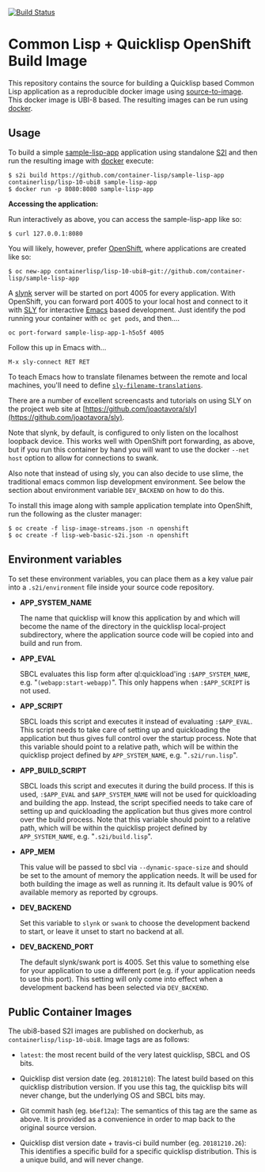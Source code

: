 [![Build Status](https://travis-ci.org/container-lisp/s2i-lisp.svg?branch=master)](https://travis-ci.org/container-lisp/s2i-lisp)

Common Lisp + Quicklisp OpenShift Build Image
=============================================

This repository contains the source for building a Quicklisp based
Common Lisp application as a reproducible docker image using
[source-to-image](https://github.com/openshift/source-to-image). This
docker image is UBI-8 based. The resulting images can be run using
[docker](http://docker.io).

Usage
-----
To build a simple
[sample-lisp-app](https://github.com/container-lisp/sample-lisp-app)
application using standalone
[S2I](https://github.com/openshift/source-to-image) and then run the
resulting image with [docker](http://docker.io) execute:
```
$ s2i build https://github.com/container-lisp/sample-lisp-app containerlisp/lisp-10-ubi8 sample-lisp-app
$ docker run -p 8080:8080 sample-lisp-app
```

**Accessing the application:**

Run interactively as above, you can access the sample-lisp-app like so:
```
$ curl 127.0.0.1:8080
```

You will likely, however, prefer [OpenShift](https://www.openshift.com), where applications are created like so:
```
$ oc new-app containerlisp/lisp-10-ubi8~git://github.com/container-lisp/sample-lisp-app
```

A [slynk](https://github.com/joaotavora/sly) server will be started on
port 4005 for every application.  With OpenShift, you can forward port
4005 to your local host and connect to it with
[SLY](https://github.com/joaotavora/sly) for interactive
[Emacs](https://www.gnu.org/software/emacs/) based development.  Just
identify the pod running your container with `oc get pods`, and
then....

```oc port-forward sample-lisp-app-1-h5o5f 4005```

Follow this up in Emacs with...

```M-x sly-connect RET RET```

To teach Emacs how to translate filenames between the remote and local
machines, you'll need to define
[```sly-filename-translations```](http://joaotavora.github.io/sly/#Setting-up-pathname-translations).

There are a number of excellent screencasts and tutorials on using SLY
on the project web site at
[https://github.com/joaotavora/sly](https://github.com/joaotavora/sly).

Note that slynk, by default, is configured to only listen on the
localhost loopback device.  This works well with OpenShift port
forwarding, as above, but if you run this container by hand you will
want to use the docker `--net host` option to allow for connections to
swank.

Also note that instead of using sly, you can also decide to use slime,
the traditional emacs common lisp development environment. See below
the section about environment variable `DEV_BACKEND` on how to do
this.

To install this image along with sample application template into OpenShift, run the following as the cluster manager:
```
$ oc create -f lisp-image-streams.json -n openshift
$ oc create -f lisp-web-basic-s2i.json -n openshift
```

Environment variables
---------------------

To set these environment variables, you can place them as a key value
pair into a `.s2i/environment` file inside your source code
repository.

* **APP_SYSTEM_NAME**

    The name that quicklisp will know this application by and which
    will become the name of the directory in the quicklisp
    local-project subdirectory, where the application source code will
    be copied into and build and run from.

* **APP_EVAL**

    SBCL evaluates this lisp form after ql:quickload'ing
    `:$APP_SYSTEM_NAME`, e.g. "`(webapp:start-webapp)`". This only happens
    when `:$APP_SCRIPT` is not used.

* **APP_SCRIPT**

    SBCL loads this script and executes it instead of evaluating
    `:$APP_EVAL`. This script needs to take care of setting up and
    quickloading the application but thus gives full control over the
    startup process. Note that this variable should point to a
    relative path, which will be within the quicklisp project defined
    by `APP_SYSTEM_NAME`, e.g. "`.s2i/run.lisp`".

* **APP_BUILD_SCRIPT**

    SBCL loads this script and executes it during the build process.
    If this is used, `:$APP_EVAL` and `$APP_SYSTEM_NAME` will not be used
    for quickloading and building the app. Instead, the script
    specified needs to take care of setting up and quickloading the
    application but thus gives more control over the build
    process. Note that this variable should point to a relative path,
    which will be within the quicklisp project defined by
    `APP_SYSTEM_NAME`, e.g. "`.s2i/build.lisp`".

* **APP_MEM**

    This value will be passed to sbcl via `--dynamic-space-size` and
    should be set to the amount of memory the application needs. It
    will be used for both building the image as well as running it.
    Its default value is 90% of available memory as reported by
    cgroups.

* **DEV_BACKEND**

    Set this variable to `slynk` or `swank` to choose the development
    backend to start, or leave it unset to start no backend at all.

* **DEV_BACKEND_PORT**

    The default slynk/swank port is 4005. Set this value to something
    else for your application to use a different port (e.g. if your
    application needs to use this port). This setting will only come
    into effect when a development backend has been selected via
    `DEV_BACKEND`.

Public Container Images
-----------------------

The ubi8-based S2I images are published on dockerhub, as
`containerlisp/lisp-10-ubi8`.  Image tags are as follows:

* `latest`: the most recent build of the very latest quicklisp, SBCL
  and OS bits.

* Quicklisp dist version date (eg. `20181210`): The latest build based
  on this quicklisp distribution version.  If you use this tag, the
  quicklisp bits will never change, but the underlying OS and SBCL
  bits may.

* Git commit hash (eg. `b6ef12a`): The semantics of this tag are the
  same as above. It is provided as a convenience in order to map back
  to the original source version.

* Quicklisp dist version date + travis-ci build number (eg. `20181210.26`):
  This identifies a specific build for a specific
  quicklisp distribution.  This is a unique build, and will never
  change.
